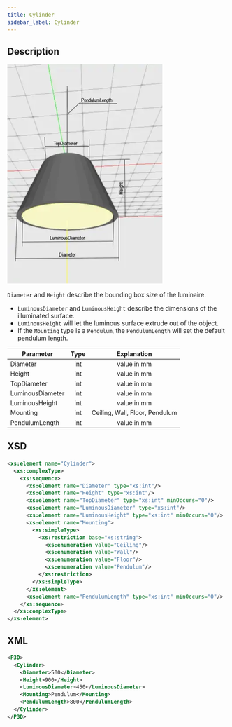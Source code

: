 ```yaml
---
title: Cylinder
sidebar_label: Cylinder
---
```


## Description

![Cylinder](/img/docs/geometry/parametric/cylinder.webp)

`Diameter` and `Height` describe the bounding box size of the luminaire.

- `LuminousDiameter` and `LuminousHeight` describe the dimensions of the illuminated surface.
- `LuminousHeight` will let the luminous surface extrude out of the object.
- If the `Mounting` type is a `Pendulum`, the `PendulumLength` will set the default pendulum length.

| Parameter        | Type |          Explanation           |
| ---------------- | :--: | :----------------------------: |
| Diameter         | int  |          value in mm           |
| Height           | int  |          value in mm           |
| TopDiameter      | int  |          value in mm           |
| LuminousDiameter | int  |          value in mm           |
| LuminousHeight   | int  |          value in mm           |
| Mounting         | int  | Ceiling, Wall, Floor, Pendulum |
| PendulumLength   | int  |          value in mm           |

## XSD

```xml
<xs:element name="Cylinder">
  <xs:complexType>
    <xs:sequence>
      <xs:element name="Diameter" type="xs:int"/>
      <xs:element name="Height" type="xs:int"/>
      <xs:element name="TopDiameter" type="xs:int" minOccurs="0"/>
      <xs:element name="LuminousDiameter" type="xs:int"/>
      <xs:element name="LuminousHeight" type="xs:int" minOccurs="0"/>
      <xs:element name="Mounting">
        <xs:simpleType>
          <xs:restriction base="xs:string">
            <xs:enumeration value="Ceiling"/>
            <xs:enumeration value="Wall"/>
            <xs:enumeration value="Floor"/>
            <xs:enumeration value="Pendulum"/>
          </xs:restriction>
        </xs:simpleType>
      </xs:element>
      <xs:element name="PendulumLength" type="xs:int" minOccurs="0"/>
    </xs:sequence>
  </xs:complexType>
</xs:element>
```

## XML

```xml
<P3D>
  <Cylinder>
    <Diameter>500</Diameter>
    <Height>900</Height>
    <LuminousDiameter>450</LuminousDiameter>
    <Mounting>Pendulum</Mounting>
    <PendulumLength>800</PendulumLength>
  </Cylinder>
</P3D>
```
